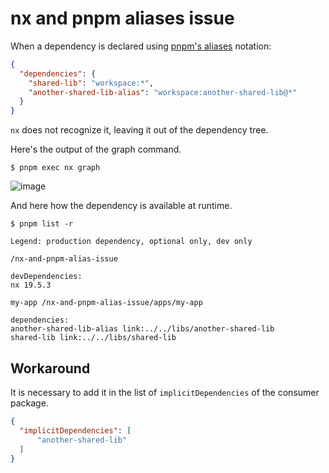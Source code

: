 # nx and pnpm aliases issue

When a dependency is declared using [pnpm's aliases](https://pnpm.io/aliases) notation:

```json
{
  "dependencies": {
    "shared-lib": "workspace:*",
    "another-shared-lib-alias": "workspace:another-shared-lib@*"
  }
}
```

`nx` does not recognize it, leaving it out of the dependency tree.

Here's the output of the graph command.

```
$ pnpm exec nx graph
```

![image](https://github.com/user-attachments/assets/f2d98227-67b5-40b1-9df2-3a55d66cfdba)

And here how the dependency is available at runtime.

```
$ pnpm list -r

Legend: production dependency, optional only, dev only

/nx-and-pnpm-alias-issue

devDependencies:
nx 19.5.3

my-app /nx-and-pnpm-alias-issue/apps/my-app

dependencies:
another-shared-lib-alias link:../../libs/another-shared-lib
shared-lib link:../../libs/shared-lib
```




## Workaround

It is necessary to add it in the list of `implicitDependencies` of the consumer package.

```json
{
  "implicitDependencies": [
      "another-shared-lib"
  ]
}
```
